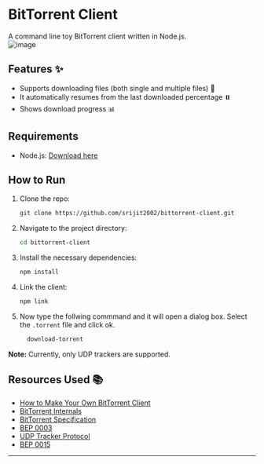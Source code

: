 # BitTorrent Client

A command line toy BitTorrent client written in Node.js.    
![image](https://github.com/srijit2002/bittorrent-client/assets/74085816/d4d85d00-544a-4ecd-8b9f-d362f499c822)



## Features ✨

- Supports downloading files (both single and multiple files) 📂
- It automatically resumes from the last downloaded percentage ⏸️
- Shows download progress 📊

## Requirements

- Node.js: [Download here](https://nodejs.org/)

## How to Run

1. Clone the repo:
   ```sh
   git clone https://github.com/srijit2002/bittorrent-client.git
   ```
2. Navigate to the project directory:
   ```sh
   cd bittorrent-client
   ```
3. Install the necessary dependencies:
   ```sh
   npm install
   ```
4. Link the client:
   ```sh
   npm link
   ```
5. Now type the follwing commmand and it will open a dialog box. Select the `.torrent` file and click ok.

    ```sh
      download-torrent
      ```
**Note:** Currently, only UDP trackers are supported.

## Resources Used 📚

- [How to Make Your Own BitTorrent Client](https://allenkim67.github.io/programming/2016/05/04/how-to-make-your-own-bittorrent-client.html)
- [BitTorrent Internals](https://youtube.com/playlist?list=PLsdq-3Z1EPT1rNeq2GXpnivaWINnOaCd0&si=PG77h6g2msxq1Zd6)
- [BitTorrent Specification](https://wiki.theory.org/BitTorrentSpecification)
- [BEP 0003](https://www.bittorrent.org/beps/bep_0003.html)
- [UDP Tracker Protocol](https://www.rasterbar.com/products/libtorrent/udp_tracker_protocol.html)
- [BEP 0015](https://www.bittorrent.org/beps/bep_0015.html)
---
